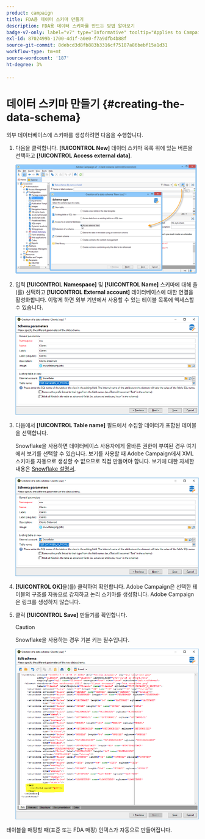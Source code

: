 ```yaml
---
product: campaign
title: FDA용 데이터 스키마 만들기
description: FDA용 데이터 스키마를 만드는 방법 알아보기
badge-v7-only: label="v7" type="Informative" tooltip="Applies to Campaign Classic v7 only"
exl-id: 8702499b-1700-4d1f-a0e0-f7a9dfb4b88f
source-git-commit: 8debcd3d8fb883b3316cf75187a86bebf15a1d31
workflow-type: tm+mt
source-wordcount: '187'
ht-degree: 3%

---
```


# 데이터 스키마 만들기 {#creating-the-data-schema}



외부 데이터베이스에 스키마를 생성하려면 다음을 수행합니다.

1. 다음을 클릭합니다. **[!UICONTROL New]** 데이터 스키마 목록 위에 있는 버튼을 선택하고 **[!UICONTROL Access external data]**.

   ![](assets/wf_new_schema_fda.png)

1. 입력 **[!UICONTROL Namespace]** 및  **[!UICONTROL Name]** 스키마에 대해 을(를) 선택하고 **[!UICONTROL External account]** 데이터베이스에 대한 연결을 활성화합니다. 이렇게 하면 외부 기반에서 사용할 수 있는 테이블 목록에 액세스할 수 있습니다.

   ![](assets/wf_new_schema_select_table_fda.png)

1. 다음에서 **[!UICONTROL Table name]** 필드에서 수집할 데이터가 포함된 테이블을 선택합니다.

   Snowflake을 사용하면 데이터베이스 사용자에게 올바른 권한이 부여된 경우 여기에서 보기를 선택할 수 있습니다. 보기를 사용할 때 Adobe Campaign에서 XML 스키마를 자동으로 생성할 수 없으므로 직접 만들어야 합니다. 보기에 대한 자세한 내용은 [Snowflake 설명서](https://docs.snowflake.com/en/user-guide/views-introduction.html).

   ![](assets/wf_new_schema_select_table_fda.png)

1. **[!UICONTROL OK]**&#x200B;을(를) 클릭하여 확인합니다. Adobe Campaign은 선택한 테이블의 구조를 자동으로 감지하고 논리 스키마를 생성합니다. Adobe Campaign은 링크를 생성하지 않습니다.

1. 클릭 **[!UICONTROL Save]** 만들기를 확인합니다.

   >[!CAUTION]
   >
   >Snowflake을 사용하는 경우 기본 키는 필수입니다.

   ![](assets/wf_new_schema_generate_fda.png)

테이블을 매핑할 때(표준 또는 FDA 매핑) 인덱스가 자동으로 만들어집니다.
